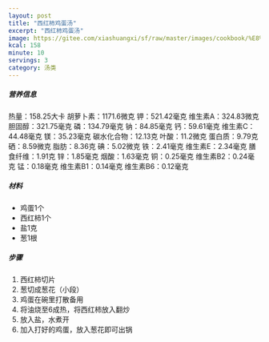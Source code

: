 ```yaml
---
layout: post
title: "西红柿鸡蛋汤"
excerpt: "西红柿鸡蛋汤"
image: https://gitee.com/xiashuangxi/sf/raw/master/images/cookbook/%E8%A5%BF%E7%BA%A2%E6%9F%BF%E9%B8%A1%E8%9B%8B%E6%B1%A4.webp
kcal: 158
minute: 10
servings: 3
category: 汤类
---
```


##### 营养信息
热量：158.25大卡
胡萝卜素：1171.6微克
钾：521.42毫克
维生素A：324.83微克
胆固醇：321.75毫克
磷：134.79毫克
钠：84.85毫克
钙：59.61毫克
维生素C：44.48毫克
镁：35.23毫克
碳水化合物：12.13克
叶酸：11.2微克
蛋白质：9.79克
硒：8.59微克
脂肪：8.36克
碘：5.02微克
铁：2.41毫克
维生素E：2.34毫克
膳食纤维：1.91克
锌：1.85毫克
烟酸：1.63毫克
铜：0.25毫克
维生素B2：0.24毫克
锰：0.18毫克
维生素B1：0.14毫克
维生素B6：0.12毫克

##### 材料

* 鸡蛋1个
* 西红柿1个
* 盐1克
* 葱1根

##### 步骤

1. 西红柿切片
2. 葱切成葱花（小段）
3. 鸡蛋在碗里打散备用
4. 将油烧至6成热，将西红柿放入翻炒
5. 放入盐，水煮开
6. 加入打好的鸡蛋，放入葱花即可出锅